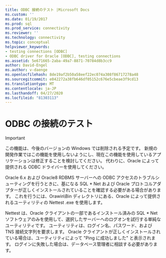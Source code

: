 ```yaml
---
title: ODBC 接続のテスト |Microsoft Docs
ms.custom: ''
ms.date: 01/19/2017
ms.prod: sql
ms.prod_service: connectivity
ms.reviewer: ''
ms.technology: connectivity
ms.topic: conceptual
helpviewer_keywords:
- testing connections [ODBC]
- ODBC driver for Oracle [ODBC], testing connections
ms.assetid: 5e671665-2aba-49a7-8871-70784d8b3cc9
author: David-Engel
ms.author: v-daenge
ms.openlocfilehash: 8de19af2b50a58eef22ec074a308f86717278a48
ms.sourcegitcommit: e042272a38fb646df05152c676e5cbeae3f9cd13
ms.translationtype: MT
ms.contentlocale: ja-JP
ms.lasthandoff: 04/27/2020
ms.locfileid: "81303113"
---
```

# <a name="testing-the-odbc-connection"></a>ODBC の接続のテスト
> [!IMPORTANT]  
>  この機能は、今後のバージョンの Windows では削除される予定です。 新規の開発作業ではこの機能を使用しないようにし、現在この機能を使用しているアプリケーションは修正することを検討してください。 代わりに、Oracle によって提供される ODBC ドライバーを使用してください。  
  
 Oracle 6.x および Oracle8 RDBMS サーバーへの ODBC アクセスのトラブルシューティングを行うときに、基になる SQL * Net および Oracle プロトコルアダプターが正しくインストールされていることを確認する必要がある場合があります。 これを行うには、Orawin\Bin ディレクトリにある、Oracle によって提供されるユーティリティの Nettest .exe を使用します。  
  
 Nettest は、Oracle クライアントの一部であるインストール済みの SQL * Net ソフトウェアのみを使用して、選択したサーバーへのログオンを試行する単純なユーティリティです。 ユーティリティは、ログイン名、パスワード、および TNS 接続文字列を要求します。 Oracle クライアントが正しくインストールされている場合は、ユーティリティによって "Ping に成功しました" と表示されます。 ログインに失敗した場合は、データベース管理者に相談する必要があります。
